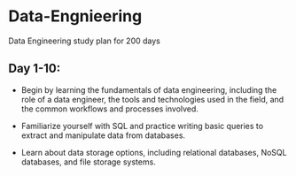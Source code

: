 # Data-Engnieering
Data Engineering study plan for 200 days

## Day 1-10:
* Begin by learning the fundamentals of data engineering, including the role of a data engineer, the tools and technologies used in the field, and the common workflows and processes involved.

* Familiarize yourself with SQL and practice writing basic queries to extract and manipulate data from databases.

* Learn about data storage options, including relational databases, NoSQL databases, and file storage systems.
